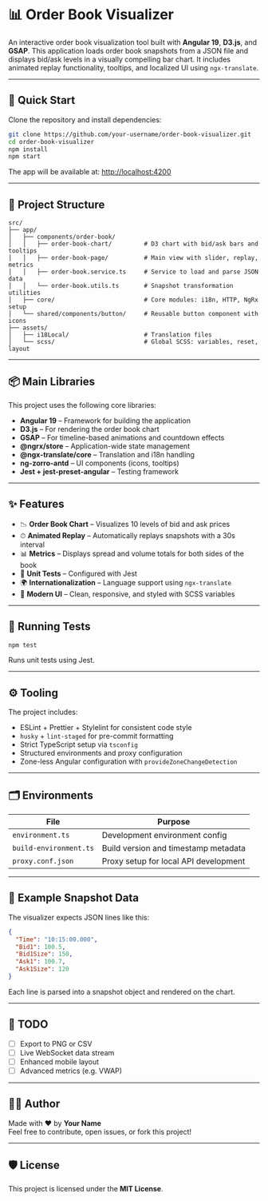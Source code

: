 # 📊 Order Book Visualizer

An interactive order book visualization tool built with **Angular 19**, **D3.js**, and **GSAP**. This application loads order book snapshots from a JSON file and displays bid/ask levels in a visually compelling bar chart. It includes animated replay functionality, tooltips, and localized UI using `ngx-translate`.

---

## 🚀 Quick Start

Clone the repository and install dependencies:

```bash
git clone https://github.com/your-username/order-book-visualizer.git
cd order-book-visualizer
npm install
npm start
```

The app will be available at: [http://localhost:4200](http://localhost:4200)

---

## 📁 Project Structure

```
src/
├── app/
│   ├── components/order-book/
│   │   ├── order-book-chart/         # D3 chart with bid/ask bars and tooltips
│   │   ├── order-book-page/          # Main view with slider, replay, metrics
│   │   ├── order-book.service.ts     # Service to load and parse JSON data
│   │   └── order-book.utils.ts       # Snapshot transformation utilities
│   ├── core/                         # Core modules: i18n, HTTP, NgRx setup
│   └── shared/components/button/     # Reusable button component with icons
├── assets/
│   ├── i18Local/                     # Translation files
│   └── scss/                         # Global SCSS: variables, reset, layout
```

---

## 📦 Main Libraries

This project uses the following core libraries:

- **Angular 19** – Framework for building the application
- **D3.js** – For rendering the order book chart
- **GSAP** – For timeline-based animations and countdown effects
- **@ngrx/store** – Application-wide state management
- **@ngx-translate/core** – Translation and i18n handling
- **ng-zorro-antd** – UI components (icons, tooltips)
- **Jest + jest-preset-angular** – Testing framework

---

## ✨ Features

- 📉 **Order Book Chart** – Visualizes 10 levels of bid and ask prices
- ⏱ **Animated Replay** – Automatically replays snapshots with a 30s interval
- 📊 **Metrics** – Displays spread and volume totals for both sides of the book
- 🧪 **Unit Tests** – Configured with Jest
- 🌍 **Internationalization** – Language support using `ngx-translate`
- 💎 **Modern UI** – Clean, responsive, and styled with SCSS variables

---

## 🧪 Running Tests

```bash
npm test
```

Runs unit tests using Jest.

---

## ⚙️ Tooling

The project includes:

- ESLint + Prettier + Stylelint for consistent code style
- `husky` + `lint-staged` for pre-commit formatting
- Strict TypeScript setup via `tsconfig`
- Structured environments and proxy configuration
- Zone-less Angular configuration with `provideZoneChangeDetection`

---

## 🗂 Environments

| File                    | Purpose                                  |
|-------------------------|------------------------------------------|
| `environment.ts`        | Development environment config           |
| `build-environment.ts`  | Build version and timestamp metadata     |
| `proxy.conf.json`       | Proxy setup for local API development    |

---

## 🔗 Example Snapshot Data

The visualizer expects JSON lines like this:

```json
{
  "Time": "10:15:00.000",
  "Bid1": 100.5,
  "Bid1Size": 150,
  "Ask1": 100.7,
  "Ask1Size": 120
}
```

Each line is parsed into a snapshot object and rendered on the chart.

---

## 📌 TODO

- [ ] Export to PNG or CSV
- [ ] Live WebSocket data stream
- [ ] Enhanced mobile layout
- [ ] Advanced metrics (e.g. VWAP)

---

## 👨‍💻 Author

Made with ❤️ by **Your Name**  
Feel free to contribute, open issues, or fork this project!

---

## 🛡 License

This project is licensed under the **MIT License**.
